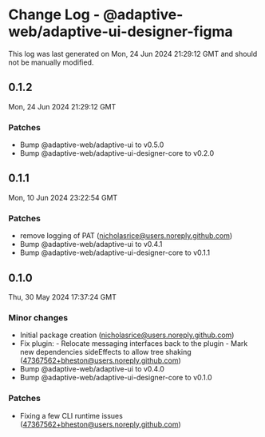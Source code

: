 # Change Log - @adaptive-web/adaptive-ui-designer-figma

This log was last generated on Mon, 24 Jun 2024 21:29:12 GMT and should not be manually modified.

<!-- Start content -->

## 0.1.2

Mon, 24 Jun 2024 21:29:12 GMT

### Patches

- Bump @adaptive-web/adaptive-ui to v0.5.0
- Bump @adaptive-web/adaptive-ui-designer-core to v0.2.0

## 0.1.1

Mon, 10 Jun 2024 23:22:54 GMT

### Patches

- remove logging of PAT (nicholasrice@users.noreply.github.com)
- Bump @adaptive-web/adaptive-ui to v0.4.1
- Bump @adaptive-web/adaptive-ui-designer-core to v0.1.1

## 0.1.0

Thu, 30 May 2024 17:37:24 GMT

### Minor changes

- Initial package creation (nicholasrice@users.noreply.github.com)
- Fix plugin: - Relocate messaging interfaces back to the plugin - Mark new dependencies sideEffects to allow tree shaking (47367562+bheston@users.noreply.github.com)
- Bump @adaptive-web/adaptive-ui to v0.4.0
- Bump @adaptive-web/adaptive-ui-designer-core to v0.1.0

### Patches

- Fixing a few CLI runtime issues (47367562+bheston@users.noreply.github.com)
